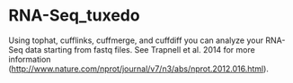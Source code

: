 # RNA-Seq_tuxedo
Using tophat, cufflinks, cuffmerge, and cuffdiff you can analyze your RNA-Seq data starting from fastq files. See Trapnell et al. 2014 for more information (http://www.nature.com/nprot/journal/v7/n3/abs/nprot.2012.016.html).
